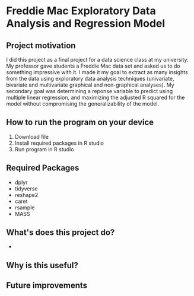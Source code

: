 # Freddie Mac Exploratory Data Analysis and Regression Model

## Project motivation 
I did this project as a final project for a data science class at my university. My professor gave students a Freddie Mac data set and asked us to do something impressive with it. I made it my goal to extract as many insights from the data using exploratory data analysis techniques (univariate, bivariate and multivariate graphical and non-graphical analyses). My secondary goal was determining a reponse variable to predict using multiple linear regression, and maximizing the adjusted R squared for the model without compromising the generalizability of the model. 

## How to run the program on your device
1. Download file
3. Install required packages in R studio
4. Run program in R studio

## Required Packages
- dplyr
- tidyverse
- reshape2
- caret
- rsample
- MASS

## What's does this project do?
- 

## Why is this useful?


## Future improvements


